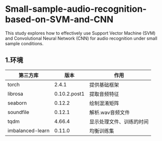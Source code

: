 # Small-sample-audio-recognition-based-on-SVM-and-CNN
This study explores how to effectively use Support Vector Machine (SVM) and Convolutional Neural Network (CNN) for audio recognition under small sample conditions.

## 1.环境
|第三方库|版本|作用|
|---|---|---|
| torch | 2.4.1 | 提供基础框架|
| librosa | 0.10.2.post1 | 提取音频特征 |
| seaborn | 0.12.2 | 绘制混淆矩阵 |
| soundfile | 0.12.1 | 解析.wav音频文件 | 
| tqdm | 4.66.4 | 显示处理文件、训练的时间 | 
| imbalanced-learn | 0.11.0 | 均衡训练集 |
